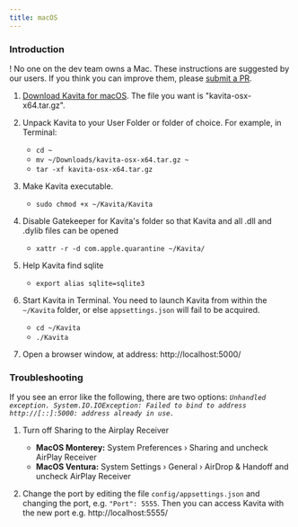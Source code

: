 ```yaml
---
title: macOS
---
```


### Introduction
! No one on the dev team owns a Mac. These instructions are suggested by our users. If you think you can improve them, please [submit a PR](https://github.com/Kareadita/Wiki/edit/main/pages/02.install/04.macos/default.md).

1. [Download Kavita for macOS](https://www.kavitareader.com/#downloads-v1-macos). The file you want is "kavita-osx-x64.tar.gz".

2. Unpack Kavita to your User Folder or folder of choice. For example, in Terminal:
    * `cd ~`
    * `mv ~/Downloads/kavita-osx-x64.tar.gz ~`
    * `tar -xf kavita-osx-x64.tar.gz`

3. Make Kavita executable.
    * `sudo chmod +x ~/Kavita/Kavita`

4. Disable Gatekeeper for Kavita's folder so that Kavita and all .dll and .dylib files can be opened
    * `xattr -r -d com.apple.quarantine ~/Kavita/`

5. Help Kavita find sqlite
    * `export alias sqlite=sqlite3`

6. Start Kavita in Terminal. You need to launch Kavita from within the `~/Kavita` folder, or else `appsettings.json` will fail to be acquired.
    * `cd ~/Kavita`
    * `./Kavita`

7. Open a browser window, at address: http://localhost:5000/

### Troubleshooting
If you see an error like the following, there are two options:  <i>`Unhandled exception. System.IO.IOException: Failed to bind to address http://[::]:5000: address already in use.`</i>
1. Turn off Sharing to the Airplay Receiver
   - **MacOS Monterey:** System Preferences › Sharing and uncheck AirPlay Receiver
   - **MacOS Ventura:** System Settings › General › AirDrop & Handoff and uncheck AirPlay Receiver

2. Change the port by editing the file `config/appsettings.json` and changing the port, e.g. `"Port": 5555`. Then you can access Kavita with the new port e.g. http://localhost:5555/

